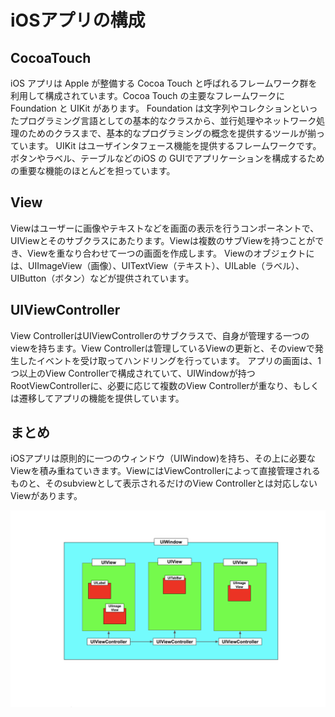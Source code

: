 # iOSアプリの構成

## CocoaTouch
iOS アプリは Apple が整備する Cocoa Touch と呼ばれるフレームワーク群を利用して構成されています。Cocoa Touch の主要なフレームワークに Foundation と UIKit があります。
Foundation は文字列やコレクションといったプログラミング言語としての基本的なクラスから、並行処理やネットワーク処理のためのクラスまで、基本的なプログラミングの概念を提供するツールが揃っています。
UIKit はユーザインタフェース機能を提供するフレームワークです。ボタンやラベル、テーブルなどのiOS の GUIでアプリケーションを構成するための重要な機能のほとんどを担っています。

## View
Viewはユーザーに画像やテキストなどを画面の表示を行うコンポーネントで、UIViewとそのサブクラスにあたります。Viewは複数のサブViewを持つことができ、Viewを重なり合わせて一つの画面を作成します。
Viewのオブジェクトには、UIImageView（画像）、UITextView（テキスト）、UILable（ラベル）、UIButton（ボタン）などが提供されています。


## UIViewController
View ControllerはUIViewControllerのサブクラスで、自身が管理する一つのviewを持ちます。View Controllerは管理しているViewの更新と、そのviewで発生したイベントを受け取ってハンドリングを行っています。
アプリの画面は、1つ以上のView Controllerで構成されていて、UIWindowが持つRootViewControllerに、必要に応じて複数のView Controllerが重なり、もしくは遷移してアプリの機能を提供しています。

## まとめ
iOSアプリは原則的に一つのウィンドウ（UIWindow)を持ち、その上に必要なViewを積み重ねていきます。ViewにはViewControllerによって直接管理されるものと、そのsubviewとして表示されるだけのView Controllerとは対応しないViewがあります。

<img src="img.png" >